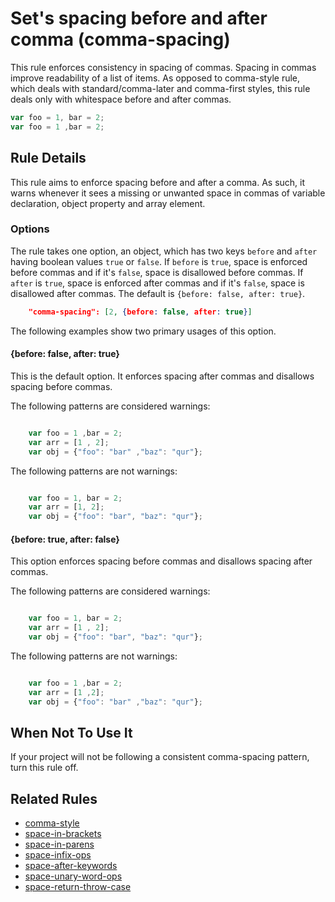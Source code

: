 # Set's spacing before and after comma (comma-spacing)

This rule enforces consistency in spacing of commas. Spacing in commas improve readability of a list of items. As opposed to comma-style rule, which deals with standard/comma-later and comma-first styles, this rule deals only with whitespace before and after commas.

```js
var foo = 1, bar = 2;
var foo = 1 ,bar = 2;
```

## Rule Details

This rule aims to enforce spacing before and after a comma. As such, it warns whenever it sees a missing or unwanted space in commas of variable declaration, object property and array element.


### Options

The rule takes one option, an object, which has two keys `before` and `after` having boolean values `true` or `false`. If `before` is `true`, space is enforced before commas and if it's `false`, space is disallowed before commas. If `after` is `true`, space is enforced after commas and if it's `false`, space is disallowed after commas. The default is `{before: false, after: true}`.

```json
    "comma-spacing": [2, {before: false, after: true}]
```

The following examples show two primary usages of this option.

#### {before: false, after: true}

This is the default option. It enforces spacing after commas and disallows spacing before commas.

The following patterns are considered warnings:

```js

    var foo = 1 ,bar = 2;
    var arr = [1 , 2];
    var obj = {"foo": "bar" ,"baz": "qur"};

```

The following patterns are not warnings:

```js

    var foo = 1, bar = 2;
    var arr = [1, 2];
    var obj = {"foo": "bar", "baz": "qur"};

```

#### {before: true, after: false}

This option enforces spacing before commas and disallows spacing after commas.

The following patterns are considered warnings:

```js

    var foo = 1, bar = 2;
    var arr = [1 , 2];
    var obj = {"foo": "bar", "baz": "qur"};

```

The following patterns are not warnings:

```js

    var foo = 1 ,bar = 2;
    var arr = [1 ,2];
    var obj = {"foo": "bar" ,"baz": "qur"};

```

## When Not To Use It

If your project will not be following a consistent comma-spacing pattern, turn this rule off.


## Related Rules

* [comma-style](comma-style.md)
* [space-in-brackets](space-in-brackets.md)
* [space-in-parens](space-in-parens.md)
* [space-infix-ops](space-infix-ops.md)
* [space-after-keywords](space-after-keywords)
* [space-unary-word-ops](space-unary-word-ops)
* [space-return-throw-case](space-return-throw-case)
